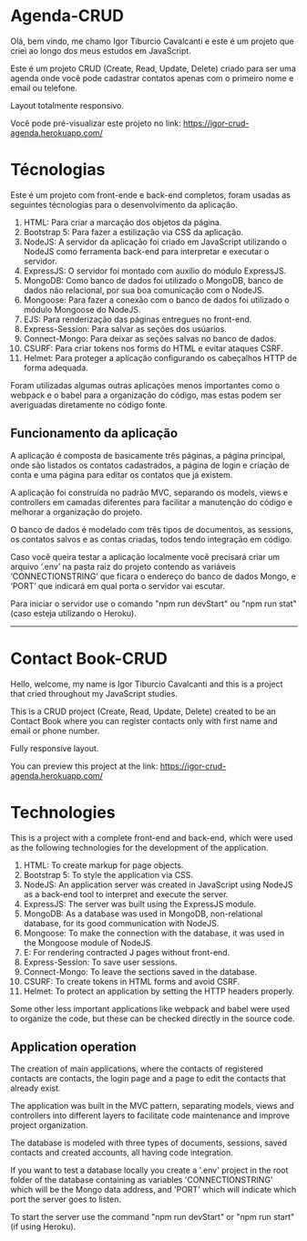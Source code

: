 # Agenda-CRUD

Olá, bem vindo, me chamo Igor Tiburcio Cavalcanti e este é um projeto que criei ao longo dos meus estudos em JavaScript.

Este é um projeto CRUD (Create, Read, Update, Delete) criado para ser uma agenda onde você pode cadastrar contatos apenas com o primeiro nome e email ou telefone.

Layout totalmente responsivo.

Você pode pré-visualizar este projeto no link: https://igor-crud-agenda.herokuapp.com/


# Técnologias

Este é um projeto com front-ende e back-end completos, foram usadas as seguintes técnologias para o desenvolvimento da aplicação.

 1. HTML: Para criar a marcação dos objetos da página.
 2. Bootstrap 5: Para fazer a estilização via CSS da aplicação.
 3. NodeJS: A servidor da aplicação foi criado em JavaScript utilizando o NodeJS como ferramenta back-end para interpretar e executar o servidor.
 4. ExpressJS: O servidor foi montado com auxílio do módulo ExpressJS.
 5. MongoDB: Como banco de dados foi utilizado o MongoDB, banco de dados não relacional, por sua boa comunicação com o NodeJS.
 6. Mongoose: Para fazer a conexão com o banco de dados foi utilizado o módulo Mongoose do NodeJS.
 7. EJS: Para renderização das páginas entregues no front-end.
 8. Express-Session: Para salvar as seções dos usúarios.
 9. Connect-Mongo: Para deixar as seções salvas no banco de dados.
 10. CSURF: Para criar tokens nos forms do HTML e evitar ataques CSRF.
 11. Helmet: Para proteger a aplicação configurando os cabeçalhos HTTP de forma adequada.

Foram utilizadas algumas outras aplicações menos importantes como o webpack e o babel para a organização do código, mas estas podem ser averiguadas diretamente no código fonte.

## Funcionamento da aplicação

A aplicação é composta de basicamente três páginas, a página principal, onde são listados os contatos cadastrados, a página de login e criação de conta e uma página para editar os contatos que já existem.

A aplicação foi construída no padrão MVC, separando os models, views e controllers em camadas diferentes para facilitar a manutenção do código e melhorar a organização do projeto.

O banco de dados é modelado com três tipos de documentos, as sessions, os contatos salvos e as contas criadas, todos tendo integração em código.

Caso você queira testar a aplicação localmente você precisará criar um arquivo ‘.env’ na pasta raiz do projeto contendo as variáveis ‘CONNECTIONSTRING’ que ficara o endereço do banco de dados Mongo, e ‘PORT’ que indicará em qual porta o servidor vai escutar.

Para iniciar o servidor use o comando "npm run devStart" ou "npm run stat" (caso esteja utilizando o Heroku).

---

# Contact Book-CRUD

Hello, welcome, my name is Igor Tiburcio Cavalcanti and this is a project that cried throughout my JavaScript studies.

This is a CRUD project (Create, Read, Update, Delete) created to be an Contact Book where you can register contacts only with first name and email or phone number.

Fully responsive layout.

You can preview this project at the link: https://igor-crud-agenda.herokuapp.com/


# Technologies

This is a project with a complete front-end and back-end, which were used as the following technologies for the development of the application.

 1. HTML: To create markup for page objects.
 2. Bootstrap 5: To style the application via CSS.
 3. NodeJS: An application server was created in JavaScript using NodeJS as a back-end tool to interpret and execute the server.
 4. ExpressJS: The server was built using the ExpressJS module.
 5. MongoDB: As a database was used in MongoDB, non-relational database, for its good communication with NodeJS.
 6. Mongoose: To make the connection with the database, it was used in the Mongoose module of NodeJS.
 7. E: For rendering contracted J pages without front-end.
 8. Express-Session: To save user sessions.
 9. Connect-Mongo: To leave the sections saved in the database.
 10. CSURF: To create tokens in HTML forms and avoid CSRF.
 11. Helmet: To protect an application by setting the HTTP headers properly.

Some other less important applications like webpack and babel were used to organize the code, but these can be checked directly in the source code.

## Application operation

The creation of main applications, where the contacts of registered contacts are contacts, the login page and a page to edit the contacts that already exist.

The application was built in the MVC pattern, separating models, views and controllers into different layers to facilitate code maintenance and improve project organization.

The database is modeled with three types of documents, sessions, saved contacts and created accounts, all having code integration.

If you want to test a database locally you create a '.env' project in the root folder of the database containing as variables 'CONNECTIONSTRING' which will be the Mongo data address, and 'PORT' which will indicate which port the server goes to listen.

To start the server use the command "npm run devStart" or "npm run start" (if using Heroku).
